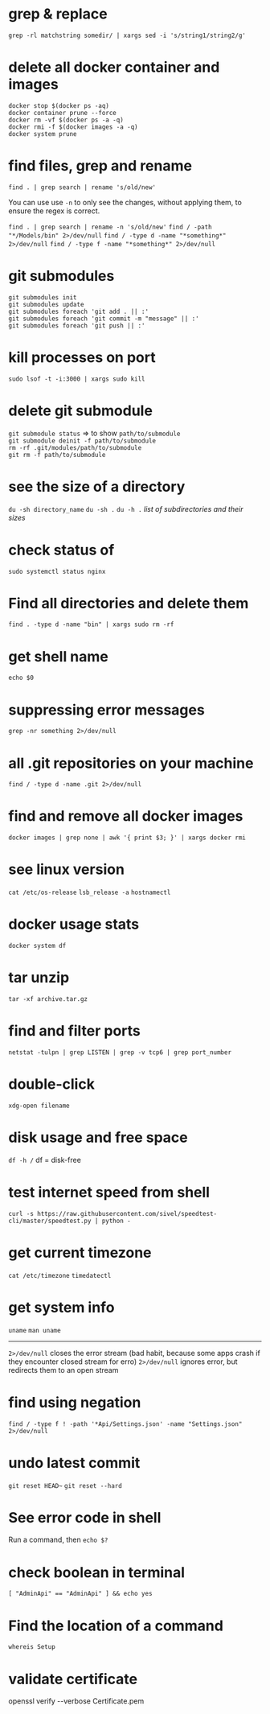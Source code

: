# grep & replace

`grep -rl matchstring somedir/ | xargs sed -i 's/string1/string2/g'`

# delete all docker container and images

`docker stop $(docker ps -aq)`   
`docker container prune --force`   
`docker rm -vf $(docker ps -a -q)`   
`docker rmi -f $(docker images -a -q)`  
`docker system prune`

# find files, grep and rename

`find . | grep search | rename 's/old/new'`

You can use use `-n` to only see the changes, without applying them, to ensure the regex is correct.

`find . | grep search | rename -n 's/old/new'`
`find / -path "*/Models/bin" 2>/dev/null`
`find / -type d -name "*something*" 2>/dev/null`
`find / -type f -name "*something*" 2>/dev/null`

# git submodules

`git submodules init`    
`git submodules update`   
`git submodules foreach 'git add . || :'`   
`git submodules foreach 'git commit -m "message" || :'`   
`git submodules foreach 'git push || :'`   

# kill processes on port

`sudo lsof -t -i:3000 | xargs sudo kill`

# delete git submodule
`git submodule status` => to show `path/to/submodule`   
`git submodule deinit -f path/to/submodule`   
`rm -rf .git/modules/path/to/submodule`   
`git rm -f path/to/submodule`   

# see the size of a directory
`du -sh directory_name`
`du -sh .`
`du -h .` *list of subdirectories and their sizes*

# check status of
`sudo systemctl status nginx`

# Find all directories and delete them
`find . -type d -name "bin" | xargs sudo rm -rf `

# get shell name
`echo $0`

# suppressing error messages
`grep -nr something 2>/dev/null`

# all .git repositories on your machine
`find / -type d -name .git 2>/dev/null`

# find and remove all <none> docker images
`docker images | grep none | awk '{ print $3; }' | xargs docker rmi`

# see linux version
`cat /etc/os-release`
`lsb_release -a`
`hostnamectl`

# docker usage stats
`docker system df`

# tar unzip
`tar -xf archive.tar.gz`

# find and filter ports
`netstat -tulpn | grep LISTEN | grep -v tcp6 | grep port_number`

# double-click
`xdg-open filename`

# disk usage and free space
`df -h /`
df = disk-free

# test internet speed from shell
`curl -s https://raw.githubusercontent.com/sivel/speedtest-cli/master/speedtest.py | python -`

# get current timezone
`cat /etc/timezone`
`timedatectl`

# get system info
`uname`
`man uname`

---
`2>/dev/null` closes the error stream (bad habit, because some apps crash if they encounter closed stream for erro)
`2>/dev/null` ignores error, but redirects them to an open stream

# find using negation
`find / -type f ! -path '*Api/Settings.json' -name "Settings.json" 2>/dev/null`

# undo latest commit
`git reset HEAD~`
`git reset --hard`

# See error code in shell
Run a command, then
`echo $?`

# check boolean in terminal
`[ "AdminApi" == "AdminApi" ] && echo yes`

# Find the location of a command
`whereis Setup`

# validate certificate
openssl verify --verbose Certificate.pem